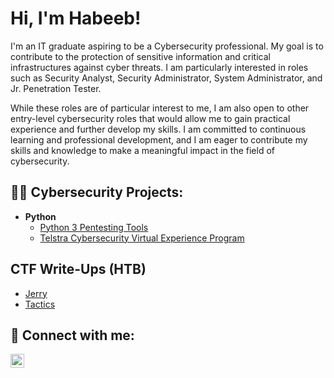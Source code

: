 <h1>Hi, I'm Habeeb!</h1>

I'm an IT graduate aspiring to be a Cybersecurity professional. My goal is to contribute to the protection of sensitive information and critical infrastructures 
against cyber threats. I am particularly interested in roles such as Security Analyst, Security Administrator, System Administrator, and Jr. Penetration 
Tester.

While these roles are of particular interest to me, I am also open to other entry-level cybersecurity roles that would allow me to gain practical experience 
and further develop my skills. I am committed to continuous learning and professional development, and I am eager to contribute my skills and knowledge to make 
a meaningful impact in the field of cybersecurity.

<h2>👨‍💻 Cybersecurity Projects:</h2>

- <b>Python</b>
  - [Python 3 Pentesting Tools](https://github.com/bL34cHig0/Python3-Pentesting-tools)
  - [Telstra Cybersecurity Virtual Experience Program](https://github.com/bL34cHig0/Telstra-Cybersecurity-Virtual-Experience-/tree/main)

<h2>CTF Write-Ups (HTB)</h2>

- [Jerry](https://medium.com/@bl34chchig0/jerry-hackthebox-write-up-275c9f6144d7)
- [Tactics](https://medium.com/@bl34chchig0/tactics-hackthebox-starting-point-6ef40cda264a)

<h2> 🤳 Connect with me:</h2>

[<img align="left" alt="HabeebKareem | LinkedIn" width="22px" src="https://cdn.jsdelivr.net/npm/simple-icons@v3/icons/linkedin.svg" />][linkedin]

[linkedin]: https://www.linkedin.com/in/ha-bib/

<!--
